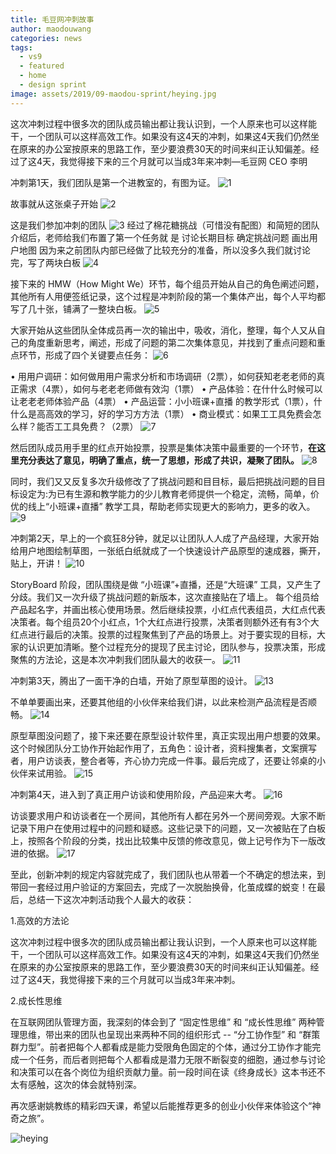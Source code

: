 ```yaml
---
title: 毛豆网冲刺故事
author: maodouwang
categories: news
tags:
  - vs9
  - featured
  - home
  - design sprint
image: assets/2019/09-maodou-sprint/heying.jpg
---
```

这次冲刺过程中很多次的团队成员输出都让我认识到，⼀个⼈原来也可以这样能⼲，⼀个团队可以这样⾼效⼯作。如果没有这4天的冲刺，如果这4天我们仍然坐在原来的办公室按原来的思路⼯作，⾄少要浪费30天的时间来纠正认知偏差。经过了这4天，我觉得接下来的三个⽉就可以当成3年来冲刺—毛豆网 CEO 李明

冲刺第1天，我们团队是第⼀个进教室的，有图为证。
![1](/assets\2019\09-maodou-sprint/1.jpg)

故事就从这张桌⼦开始
![2](/assets\2019\09-maodou-sprint/2.jpg)

这是我们参加冲刺的团队
![3](/assets\2019\09-maodou-sprint/3.jpg)
经过了棉花糖挑战（可惜没有配图）和简短的团队介绍后，⽼师给我们布置了第⼀个任务就
是
   讨论长期⽬标
   确定挑战问题
   画出⽤户地图
因为来之前团队内部已经做了⽐较充分的准备，所以没多久我们就讨论完，写了两块⽩板
![4](/assets\2019\09-maodou-sprint/4.jpg)

接下来的 HMW（How Might We）环节，每个组员开始从⾃⼰的⾓⾊阐述问题，其他所有⼈⽤便签纸记录，这个过程是冲刺阶段的第⼀个集体产出，每个⼈平均都写了⼏⼗张，铺满了⼀整块⽩板。
![5](/assets\2019\09-maodou-sprint/5.jpg)

⼤家开始从这些团队全体成员再⼀次的输出中，吸收，消化，整理，每个⼈又从⾃⼰的⾓度重新思考，阐述，形成了问题的第⼆次集体意见，并找到了重点问题和重点环节，形成了四个关键要点任务：
![6](/assets\2019\09-maodou-sprint/6.jpg)

• ⽤用户调研：如何做⽤用户需求分析和市场调研（2票），如何获知⽼老老师的真正需求（4票），如何与⽼老老师做有效沟（1票）
• 产品体验：在什什么时候可以让⽼老老师体验产品（4票）
• 产品运营：⼩小班课+直播 的教学形式（1票），什什么是⾼高效的学习，好的学习⽅方法（1票）
• 商业模式：如果⼯工具免费会怎么样？能否⼯工具免费？（2票）
![7](/assets\2019\09-maodou-sprint/7.jpg)

然后团队成员⽤⼿⾥的红点开始投票，投票是集体决策中最重要的⼀个环节，**在这⾥充分表达了意见，明确了重点，统⼀了思想，形成了共识，凝聚了团队。**
![8](/assets\2019\09-maodou-sprint/8.jpg)

同时，我们⼜又反复多次升级修改了了挑战问题和⽬目标，最后把挑战问题的⽬目标设定为:为已有⽣源和教学能⼒的少⼉教育⽼师提供⼀个稳定，流畅，简单，价优的线上“⼩班课+直播” 教学⼯具，帮助⽼师实现更⼤的影响⼒，更多的收⼊。
![9](/assets\2019\09-maodou-sprint/9.jpg)

冲刺第2天，早上的⼀个疯狂8分钟，就⾜以让团队⼈⼈成了产品经理，⼤家开始给⽤户地图绘制草图，⼀张纸⽩纸就成了⼀个快速设计产品原型的速成器，撕开，贴上，开讲！
![10](/assets\2019\09-maodou-sprint/10.jpg)

StoryBoard 阶段，团队围绕是做 “⼩班课”+直播，还是“⼤班课” ⼯具，又产⽣了分歧。我们又⼀次升级了挑战问题的新版本，这次直接贴在了墙上。
每个组员给产品起名字，并画出核⼼使⽤场景。然后继续投票，⼩红点代表组员，⼤红点代表决策者。每个组员20个⼩红点，1个⼤红点进⾏投票，决策者则额外还有有3个⼤红点进⾏最后的决策。投票的过程聚焦到了产品的场景上。对于要实现的⽬标，⼤家的认识更加清晰。整个过程充分的提现了民主讨论，团队参与，投票决策，形成聚焦的⽅法论，这是本次冲刺我们团队最⼤的收获⼀。
![11](/assets\2019\09-maodou-sprint/11.jpg)

冲刺第3天，腾出了⼀⾯⼲净的⽩墙，开始了原型草图的设计。
![13](/assets\2019\09-maodou-sprint/13.jpg)

不单单要画出来，还要其他组的⼩伙伴来给我们讲，以此来检测产品流程是否顺畅。
![14](/assets\2019\09-maodou-sprint/14.jpg)

原型草图没问题了，接下来还要在原型设计软件⾥，真正实现出⽤户想要的效果。这个时候团队分⼯协作开始起作⽤了，五⾓⾊：设计者，资料搜集者，⽂案撰写者，⽤户访谈表，整合者等，齐⼼协⼒完成⼀件事。最后完成了，还要让邻桌的⼩伙伴来试⽤验。
![15](/assets\2019\09-maodou-sprint/15.jpg)

冲刺第4天，进⼊到了真正⽤户访谈和使⽤阶段，产品迎来⼤考。
![16](/assets\2019\09-maodou-sprint/16.jpg)

访谈要求⽤户和访谈者在⼀个房间，其他所有⼈都在另外⼀个房间旁观。⼤家不断记录下⽤户在使⽤过程中的问题和疑惑。这些记录下的问题，又⼀次被贴在了⽩板上，按照各个阶段的分类，找出⽐较集中反馈的修改意见，做上记号作为下⼀版改进的依据。
![17](/assets\2019\09-maodou-sprint/17.jpg)

⾄此，创新冲刺的规定内容就完成了，我们团队也从带着⼀个不确定的想法来，到带回⼀套经过⽤户验证的⽅案回去，完成了⼀次脱胎换⾻，化茧成蝶的蜕变！在最后，总结⼀下这次冲刺活动我个⼈最⼤的收获：

1.⾼效的⽅法论

这次冲刺过程中很多次的团队成员输出都让我认识到，⼀个⼈原来也可以这样能⼲，⼀个团队可以这样⾼效⼯作。如果没有这4天的冲刺，如果这4天我们仍然坐在原来的办公室按原来的思路⼯作，⾄少要浪费30天的时间来纠正认知偏差。经过了这4天，我觉得接下来的三个⽉就可以当成3年来冲刺。

2.成长性思维

在互联⽹团队管理⽅⾯，我深刻的体会到了 “固定性思维” 和 “成长性思维” 两种管理思维，带出来的团队也呈现出来两种不同的组织形式 -- “分⼯协作型” 和 “群策群⼒型”。前者把每个⼈都看成是能⼒受限⾓⾊固定的个体，通过分⼯协作才能完成⼀个任务，⽽后者则把每个⼈都看成是潜⼒⽆限不断裂变的细胞，通过参与讨论和决策可以在各个岗位为组织贡献⼒量。前⼀段时间在读《终⾝成长》这本书还不太有感触，这次的体会就特别深。

再次感谢姚教练的精彩四天课，希望以后能推荐更多的创业⼩伙伴来体验这个“神奇之旅”。

![heying](/assets\2019\09-maodou-sprint/heying.jpg)
